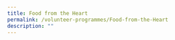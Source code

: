 ```yaml
---
title: Food from the Heart
permalink: /volunteer-programmes/Food-from-the-Heart
description: ""
---
```

